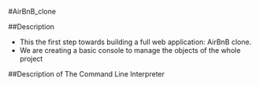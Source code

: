 #AirBnB_clone

##Description
- This the first step towards building a full web application: AirBnB clone.
- We are creating a basic console to manage the objects of the whole project

##Description of The Command Line Interpreter

